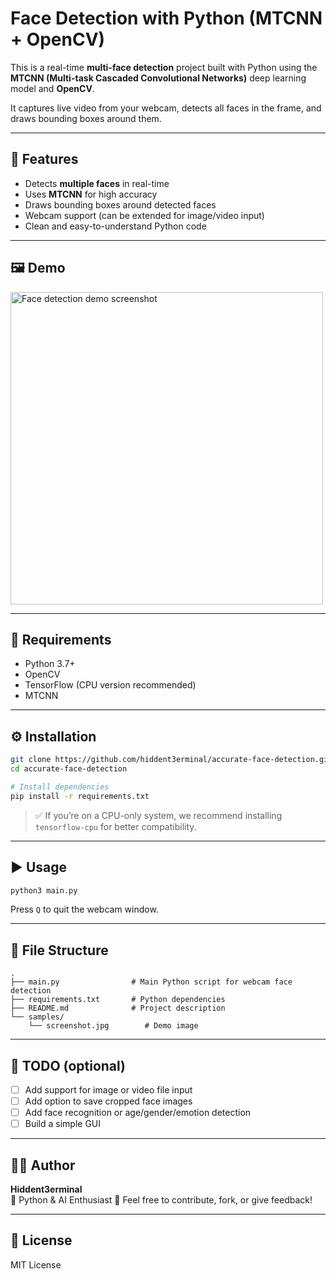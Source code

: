 # Face Detection with Python (MTCNN + OpenCV)

This is a real-time **multi-face detection** project built with Python using the **MTCNN (Multi-task Cascaded Convolutional Networks)** deep learning model and **OpenCV**.

It captures live video from your webcam, detects all faces in the frame, and draws bounding boxes around them.

---

## 🚀 Features

- Detects **multiple faces** in real-time
- Uses **MTCNN** for high accuracy
- Draws bounding boxes around detected faces
- Webcam support (can be extended for image/video input)
- Clean and easy-to-understand Python code

---

## 🖼️ Demo

<img src="samples/screenshot.jpg" width="500" alt="Face detection demo screenshot">

---

## 🧠 Requirements

- Python 3.7+
- OpenCV
- TensorFlow (CPU version recommended)
- MTCNN

---

## ⚙️ Installation

```bash
git clone https://github.com/hiddent3erminal/accurate-face-detection.git
cd accurate-face-detection

# Install dependencies
pip install -r requirements.txt
```

> ✅ If you’re on a CPU-only system, we recommend installing `tensorflow-cpu` for better compatibility.

---

## ▶️ Usage

```bash
python3 main.py
```

Press `Q` to quit the webcam window.

---

## 📂 File Structure

```
.
├── main.py                # Main Python script for webcam face detection
├── requirements.txt       # Python dependencies
├── README.md              # Project description
└── samples/
    └── screenshot.jpg        # Demo image
```

---

## 📌 TODO (optional)

- [ ] Add support for image or video file input
- [ ] Add option to save cropped face images
- [ ] Add face recognition or age/gender/emotion detection
- [ ] Build a simple GUI

---

## 🧑‍💻 Author

**Hiddent3erminal**  
🧠 Python & AI Enthusiast
📧 Feel free to contribute, fork, or give feedback!

---

## 📜 License

MIT License
